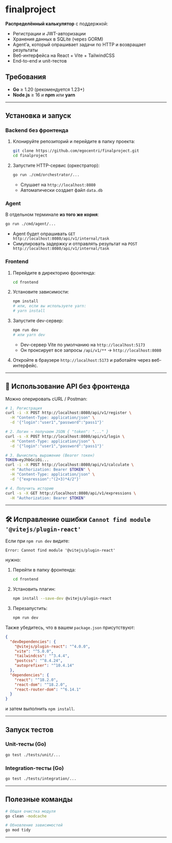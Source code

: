 # finalproject
**Распределённый калькулятор** с поддержкой:

- Регистрации и JWT-авторизации  
- Хранения данных в SQLite (через GORM)  
- Agent’а, который опрашивает задачи по HTTP и возвращает результаты  
- Веб-интерфейса на React + Vite + TailwindCSS  
- End-to-end и unit-тестов


## Требования

- **Go** ≥ 1.20 (рекомендуется 1.23+)  
- **Node.js** ≥ 16 и **npm** или **yarn**  

---

## Установка и запуск

### Backend без фронтенда

1. Клонируйте репозиторий и перейдите в папку проекта:
   ```bash
   git clone https://github.com/egocentri/finalproject.git
   cd finalproject
   ```

2. Запустите HTTP-сервис (оркестратор):
   ```bash
   go run ./cmd/orchestrator/...
   ```
   - Слушает на `http://localhost:8080`  
   - Автоматически создает файл `data.db`

### Agent

В отдельном терминале **из того же корня**:

```bash
go run ./cmd/agent/...
```

- Agent будет опрашивать `GET http://localhost:8080/api/v1/internal/task`  
- Симулировать задержку и отправлять результат на `POST http://localhost:8080/api/v1/internal/task`

### Frontend

1. Перейдите в директорию фронтенда:
   ```bash
   cd frontend
   ```

2. Установите зависимости:
   ```bash
   npm install
   # или, если вы используете yarn:
   # yarn install
   ```

3. Запустите dev-сервер:
   ```bash
   npm run dev
   # или yarn dev
   ```
   - Dev-сервер Vite по умолчанию на `http://localhost:5173`  
   - Он проксирует все запросы `/api/v1/**` → `http://localhost:8080`

4. Откройте в браузере `http://localhost:5173` и работайте через веб-интерфейс.

---

## 🔧 Использование API без фронтенда

Можно оперировать cURL / Postman:

```bash
# 1. Регистрация
curl -i -X POST http://localhost:8080/api/v1/register \
  -H "Content-Type: application/json" \
  -d '{"login":"user1","password":"pass1"}'

# 2. Логин → получаем JSON { "token": "..." }
curl -s -X POST http://localhost:8080/api/v1/login \
  -H "Content-Type: application/json" \
  -d '{"login":"user1","password":"pass1"}'

# 3. Вычислить выражение (Bearer токен)
TOKEN=eyJhbGciOi...
curl -i -X POST http://localhost:8080/api/v1/calculate \
  -H "Authorization: Bearer $TOKEN" \
  -H "Content-Type: application/json" \
  -d '{"expression":"(2+3)*4/2"}'

# 4. Получить историю
curl -s -X GET http://localhost:8080/api/v1/expressions \
  -H "Authorization: Bearer $TOKEN"
```

---

## 🛠 Исправление ошибки `Cannot find module '@vitejs/plugin-react'`

Если при `npm run dev` видите:

```
Error: Cannot find module '@vitejs/plugin-react'
```

нужно:

1. Перейти в папку фронтенда:
   ```bash
   cd frontend
   ```

2. Установить плагин:
   ```bash
   npm install --save-dev @vitejs/plugin-react
   ```

3. Перезапустить:
   ```bash
   npm run dev
   ```

Также убедитесь, что в вашем `package.json` присутствуют:

```json
{
  "devDependencies": {
    "@vitejs/plugin-react": "^4.0.0",
    "vite": "^5.0.0",
    "tailwindcss": "^3.4.4",
    "postcss": "^8.4.24",
    "autoprefixer": "^10.4.14"
  },
  "dependencies": {
    "react": "^18.2.0",
    "react-dom": "^18.2.0",
    "react-router-dom": "^6.14.1"
  }
}
```

и затем выполнить `npm install`.

---

## Запуск тестов

### Unit-тесты (Go)

```bash
go test ./tests/unit/...
```

### Integration-тесты (Go)

```bash
go test ./tests/integration/...
```

---

## Полезные команды

```bash
# Общая очистка модуля
go clean -modcache

# Обновление зависимостей
go mod tidy


```

---
